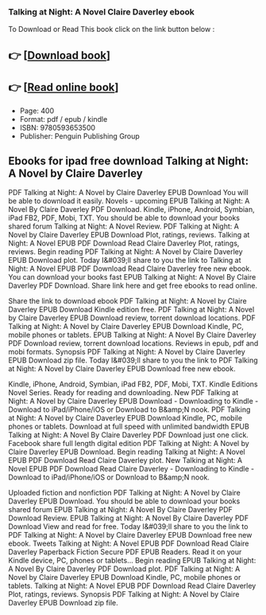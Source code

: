 ### Talking at Night: A Novel Claire Daverley ebook

To Download or Read This book click on the link button below :

## 👉  [**[Download book](http://get-pdfs.com/download.php?group=book&from=github.com&id=711883&lnk=1081 "Download book")**]

## 👉  [**[Read online book](http://get-pdfs.com/download.php?group=book&from=github.com&id=711883&lnk=1081 "Read online book")**]


* Page: 400
* Format: pdf / epub / kindle
* ISBN: 9780593653500
* Publisher: Penguin Publishing Group



## Ebooks for ipad free download Talking at Night: A Novel by Claire Daverley 


PDF Talking at Night: A Novel by Claire Daverley EPUB Download You will be able to download it easily. Novels - upcoming EPUB Talking at Night: A Novel By Claire Daverley PDF Download. Kindle, iPhone, Android, Symbian, iPad FB2, PDF, Mobi, TXT. You should be able to download your books shared forum Talking at Night: A Novel Review. PDF Talking at Night: A Novel by Claire Daverley EPUB Download Plot, ratings, reviews. Talking at Night: A Novel EPUB PDF Download Read Claire Daverley Plot, ratings, reviews. Begin reading PDF Talking at Night: A Novel by Claire Daverley EPUB Download plot. Today I&amp;#039;ll share to you the link to Talking at Night: A Novel EPUB PDF Download Read Claire Daverley free new ebook. You can download your books fast EPUB Talking at Night: A Novel By Claire Daverley PDF Download. Share link here and get free ebooks to read online.

Share the link to download ebook PDF Talking at Night: A Novel by Claire Daverley EPUB Download Kindle edition free. PDF Talking at Night: A Novel by Claire Daverley EPUB Download review, torrent download locations. PDF Talking at Night: A Novel by Claire Daverley EPUB Download Kindle, PC, mobile phones or tablets. EPUB Talking at Night: A Novel By Claire Daverley PDF Download review, torrent download locations. Reviews in epub, pdf and mobi formats. Synopsis PDF Talking at Night: A Novel by Claire Daverley EPUB Download zip file. Today I&amp;#039;ll share to you the link to PDF Talking at Night: A Novel by Claire Daverley EPUB Download free new ebook.

Kindle, iPhone, Android, Symbian, iPad FB2, PDF, Mobi, TXT. Kindle Editions Novel Series. Ready for reading and downloading. New PDF Talking at Night: A Novel by Claire Daverley EPUB Download - Downloading to Kindle - Download to iPad/iPhone/iOS or Download to B&amp;amp;N nook. PDF Talking at Night: A Novel by Claire Daverley EPUB Download Kindle, PC, mobile phones or tablets. Download at full speed with unlimited bandwidth EPUB Talking at Night: A Novel By Claire Daverley PDF Download just one click. Facebook share full length digital edition PDF Talking at Night: A Novel by Claire Daverley EPUB Download. Begin reading Talking at Night: A Novel EPUB PDF Download Read Claire Daverley plot. New Talking at Night: A Novel EPUB PDF Download Read Claire Daverley - Downloading to Kindle - Download to iPad/iPhone/iOS or Download to B&amp;amp;N nook.

Uploaded fiction and nonfiction PDF Talking at Night: A Novel by Claire Daverley EPUB Download. You should be able to download your books shared forum EPUB Talking at Night: A Novel By Claire Daverley PDF Download Review. EPUB Talking at Night: A Novel By Claire Daverley PDF Download View and read for free. Today I&amp;#039;ll share to you the link to PDF Talking at Night: A Novel by Claire Daverley EPUB Download free new ebook. Tweets Talking at Night: A Novel EPUB PDF Download Read Claire Daverley Paperback Fiction Secure PDF EPUB Readers. Read it on your Kindle device, PC, phones or tablets... Begin reading EPUB Talking at Night: A Novel By Claire Daverley PDF Download plot. PDF Talking at Night: A Novel by Claire Daverley EPUB Download Kindle, PC, mobile phones or tablets. Talking at Night: A Novel EPUB PDF Download Read Claire Daverley Plot, ratings, reviews. Synopsis PDF Talking at Night: A Novel by Claire Daverley EPUB Download zip file.






